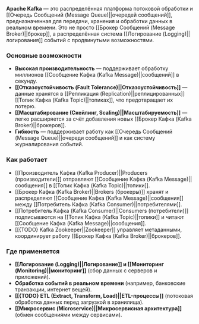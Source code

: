 **Apache Kafka** — это распределённая платформа потоковой обработки и [[Очередь Сообщений (Message Queue)||очередей сообщений]], предназначенная для передачи, хранения и обработки данных в реальном времени. Это не просто [[Брокер Сообщений (Message Broker)||брокер]], а распределённая система [[Логирование (Logging)||логирования]] событий с продвинутыми возможностями.


### Основные возможности

- **Высокая производительность** — поддерживает обработку миллионов [[Сообщение Кафка (Kafka Message)||сообщений]] в секунду.
- **[[Отказоустойчивость (Fault Tolerance)||Отказоустойчивость]]** — данные хранятся в [[Репликация (Replication)||реплицированных]] [[Топик Кафка (Kafka Topic)||топиках]], что предотвращает их потерю.
- **[[Масштабирование (Скейлинг, Scaling)||Масштабируемость]]** — легко расширяется за счёт добавления новых [[Брокер Кафка (Kafka Broker)||брокеров]].
- **Гибкость** — поддерживает работу как [[Очередь Сообщений (Message Queue)||очереди сообщений]] и как систему журналирования событий.


### Как работает

- [[Производитель Кафка (Kafka Producer)||Producers (производители)]] отправляют [[Сообщение Кафка (Kafka Message)||сообщения]] в [[Топик Кафка (Kafka Topic)||топики]].
- [[Брокер Кафка (Kafka Broker)||Brokers (брокеры)]] хранят и распределяют [[Сообщение Кафка (Kafka Message)||сообщения]] между [[Потребитель Кафка (Kafka Consumer)||потребителями]].
- [[Потребитель Кафка (Kafka Consumer)||Consumers (потребители)]] подписываются на [[Топик Кафка (Kafka Topic)||топики]] и читают [[Сообщение Кафка (Kafka Message)||сообщения]].
- [[{TODO} Kafka Zookeeper||Zookeeper]] управляет метаданными, координирует работу [[Брокер Кафка (Kafka Broker)||брокеров]].


### Где применяется

- **[[Логирование (Logging)||Логирование]] и [[Мониторинг (Monitoring)||мониторинг]]** (сбор данных с серверов и приложений).
- **Обработка событий в реальном времени** (например, банковские транзакции, интернет вещей).
- **[[{TODO} ETL (Extract, Transform, Load)||ETL-процессы]]** (потоковая обработка данных перед загрузкой в хранилища).
- **[[Микросервис (Microservice)||Микросервисная архитектура]]** (обмен сообщениями между сервисами).